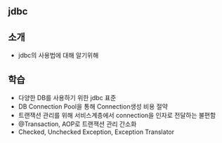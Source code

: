 ## jdbc

## 소개
- jdbc의 사용법에 대해 알기위해

## 학습
- 다양한 DB를 사용하기 위한 jdbc 표준
- DB Connection Pool을 통해 Connection생성 비용 절약
- 트랜잭션 관리를 위해 서비스계층에서 connection을 인자로 전달하는 불편함
- @Transaction, AOP로 트랜잭션 관리 간소화
- Checked, Unchecked Exception, Exception Translator